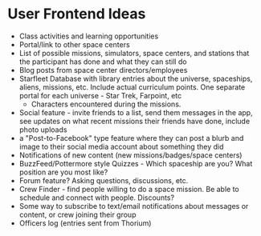 # User Frontend Ideas

- Class activities and learning opportunities
- Portal/link to other space centers
- List of possible missions, simulators, space centers, and stations that the
  participant has done and what they can still do
- Blog posts from space center directors/employees
- Starfleet Database with library entries about the universe, spaceships,
  aliens, missions, etc. Include actual curriculum points. One separate portal
  for each universe - Star Trek, Farpoint, etc
  - Characters encountered during the missions.
- Social feature - invite friends to a list, send them messages in the app, see
  updates on what recent missions their friends have done, include photo uploads
- a "Post-to-Facebook" type feature where they can post a blurb and image to
  their social media account about something they did
- Notifications of new content (new missions/badges/space centers)
- BuzzFeed/Pottermore style Quizzes - Which spaceship are you? What position are
  you most like?
- Forum feature? Asking questions, discussions, etc.
- Crew Finder - find people willing to do a space mission. Be able to schedule
  and connect with people. Discounts?
- Some way to subscribe to text/email notifications about messages or content,
  or crew joining their group
- Officers log (entries sent from Thorium)
